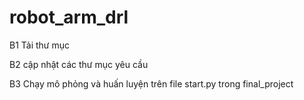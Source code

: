 # robot_arm_drl
B1 Tải thư mục
	
B2 cập nhật các thư mục yêu cầu

B3 Chạy mô phỏng và huấn luyện trên file start.py trong final_project


